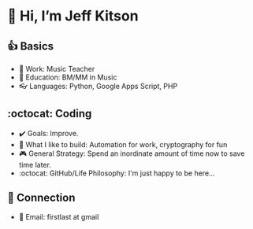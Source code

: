 # :wave: Hi, I’m Jeff Kitson

## :thumbsup: Basics
- :musical_note: Work: Music Teacher
- :musical_score: Education: BM/MM in Music
- :eyeglasses: Languages: Python, Google Apps Script, PHP


## :octocat: Coding
- :heavy_check_mark: Goals: Improve.
- :wrench: What I like to build: Automation for work, cryptography for fun
- :video_game: General Strategy: Spend an inordinate amount of time now to save time later.
- :octocat: GitHub/Life Philosophy: I'm just happy to be here... 


## :electric_plug: Connection 
- :incoming_envelope: Email: firstlast at gmail



<!---
jeffkitson-music/jeffkitson-music is a ✨ special ✨ repository because its `README.md` (this file) appears on your GitHub profile.
You can click the Preview link to take a look at your changes.
--->
